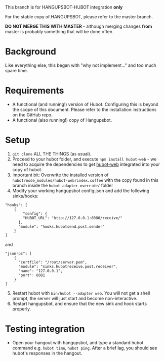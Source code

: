 This branch is for HANGUPSBOT-HUBOT integration **only**

For the stable copy of HANGUPSBOT, please refer to the master branch.

**DO NOT MERGE THIS WITH MASTER** - although merging changes **from** master is
probably something that will be done often.

# Background

Like everything else, this began with "why not implement..." and too much 
spare time.

# Requirements

* A functional (and running!) version of Hubot. Configuring this is beyond the
  scope of this document. Please refer to the installation instructions on the
  GitHub repo.
* A functional (also running!) copy of Hangupsbot. 

# Setup

1. `git clone` ALL THE THINGS (as usual).
2. Proceed to your hubot folder, and execute `npm install hubot-web` - we need
   to acquire the dependencies to get [hubot-web](https://www.npmjs.com/package/hubot-web)
   integrated into your copy of hubot.
3. Important bit: Overwrite the installed version of 
   `hubot/node_modules/hubot-web/index.coffee` with the copy found in this 
   branch inside the `hubot-adapter-override/` folder
4. Modify your working hangupsbot config.json and add the following 
   sinks/hooks:
```
"hooks": [
    {
        "config": {
        "HUBOT_URL": "http://127.0.0.1:8080/receive/"
      },
      "module": "hooks.hubotsend.post.sender"
    }
]
```
  and
```
"jsonrpc": [
    {
      "certfile": "/root/server.pem",
      "module": "sinks.hubotreceive.post.receiver",
      "name": "127.0.0.1",
      "port": 8081
    }
]
```

5. Restart hubot with `bin/hubot --adapter web`. You will not get a shell 
   prompt, the server will just start and become non-interactive.
6. Restart hangupsbot, and ensure that the new sink and hook starts properly.

# Testing integration

* Open your hangout with hangupsbot, and type a standard hubot command 
  e.g. `hubot time`, `hubot ping`. After a brief lag, you should see hubot's
  responses in the hangout.